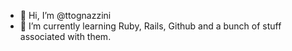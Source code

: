 - 👋 Hi, I’m @ttognazzini
- 🌱 I’m currently learning Ruby, Rails, Github and a bunch of stuff associated with them.

<!---
ttognazzini/ttognazzini is a ✨ special ✨ repository because its `README.md` (this file) appears on your GitHub profile.
You can click the Preview link to take a look at your changes.
--->
